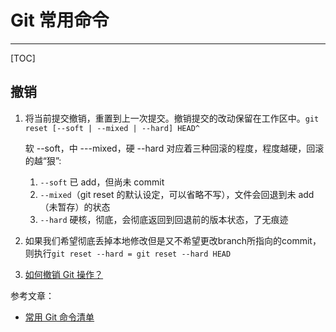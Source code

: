 
# Git 常用命令

---

[TOC]

## 撤销

1. 将当前提交撤销，重置到上一次提交。撤销提交的改动保留在工作区中。`git reset [--soft | --mixed | --hard] HEAD^`

   软 --soft，中 ---mixed，硬 --hard 对应着三种回滚的程度，程度越硬，回滚的越“狠”: 

   1. `--soft` 已 add，但尚未 commit 
   2. `--mixed`（git reset 的默认设定，可以省略不写），文件会回退到未 add（未暂存）的状态 
   3. `--hard` 硬核，彻底，会彻底返回到回退前的版本状态，了无痕迹

2. 如果我们希望彻底丢掉本地修改但是又不希望更改branch所指向的commit，则执行`git reset --hard = git reset --hard HEAD`

3. [如何撤销 Git 操作？](http://www.ruanyifeng.com/blog/2019/12/git-undo.html)



参考文章：

- [常用 Git 命令清单](https://www.ruanyifeng.com/blog/2015/12/git-cheat-sheet.html)
